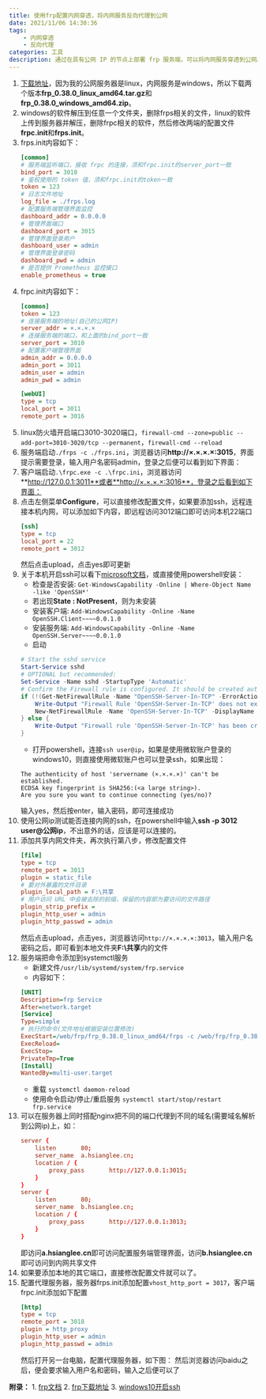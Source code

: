```yaml
---
title: 使用frp配置内网穿透，将内网服务反向代理到公网
date: 2021/11/06 14:30:36
tags: 
    - 内网穿透
    - 反向代理
categories: 工具
description: 通过在具有公网 IP 的节点上部署 frp 服务端，可以将内网服务穿透到公网。
---
```


1. [下载地址](https://github.com/fatedier/frp/releases)，因为我的公网服务器是linux，内网服务是windows，所以下载两个版本**frp_0.38.0_linux_amd64.tar.gz**和**frp_0.38.0_windows_amd64.zip**。
2. windows的软件解压到任意一个文件夹，删除frps相关的文件，linux的软件上传到服务器并解压，删除frpc相关的软件，然后修改两端的配置文件**frpc.init**和**frps.init**。
3. frps.init内容如下：
    ```ini
    [common]
    # 服务端监听端口，接收 frpc 的连接，须和frpc.init的server_port一致
    bind_port = 3010
    # 鉴权使用的 token 值，须和frpc.init的token一致
    token = 123
    # 日志文件地址
    log_file = ./frps.log
    # 配置服务端管理界面监控
    dashboard_addr = 0.0.0.0
    # 管理界面端口
    dashboard_port = 3015
    # 管理界面登录用户
    dashboard_user = admin
    # 管理界面登录密码
    dashboard_pwd = admin
    # 是否提供 Prometheus 监控接口
    enable_prometheus = true
    ```
4. frpc.init内容如下：
    ```ini
    [common]
    token = 123
    # 连接服务端的地址(自己的公网IP)
    server_addr = ×.×.×.×
    # 连接服务端的端口，和上面的bind_port一致
    server_port = 3010
    # 配置客户端管理界面
    admin_addr = 0.0.0.0
    admin_port = 3011
    admin_user = admin
    admin_pwd = admin

    [webUI]
    type = tcp
    local_port = 3011
    remote_port = 3016
    ```
5. linux防火墙开启端口3010-3020端口，`firewall-cmd --zone=public --add-port=3010-3020/tcp --permanent`，`firewall-cmd --reload`
6. 服务端启动`./frps -c ./frps.ini`，浏览器访问**http://×.×.×.×:3015**，界面提示需要登录，输入用户名密码admin，登录之后便可以看到如下界面：<img data-src="/images/使用frp配置内网穿透，将内网服务暴漏公网/1.png" class="lozad" style="margin: 0 auto;"/>
7. 客户端启动`.\frpc.exe -c .\frpc.ini`，浏览器访问**http://127.0.0.1:3011**或者**http://×.×.×.×:3016**，登录之后看到如下界面：<img data-src="/images/使用frp配置内网穿透，将内网服务暴漏公网/2.png" class="lozad" style="margin: 0 auto;"/>
8. 点击左侧菜单**Configure**，可以直接修改配置文件，如果要添加ssh，远程连接本机内网，可以添加如下内容，即远程访问3012端口即可访问本机22端口
    ```ini
    [ssh]
    type = tcp
    local_port = 22
    remote_port = 3012
    ```
    然后点击upload，点击yes即可更新
9. 关于本机开启ssh可以看下[microsoft文档](https://docs.microsoft.com/en-us/windows-server/administration/openssh/openssh_install_firstuse)，或直接使用powershell安装：
    * 检查是否安装: `Get-WindowsCapability -Online | Where-Object Name -like 'OpenSSH*'`
    * 若出现**State : NotPresent**，则为未安装
    * 安装客户端: `Add-WindowsCapability -Online -Name OpenSSH.Client~~~~0.0.1.0`
    * 安装服务端: `Add-WindowsCapability -Online -Name OpenSSH.Server~~~~0.0.1.0`
    * 启动
    ```powershell
    # Start the sshd service
    Start-Service sshd
    # OPTIONAL but recommended:
    Set-Service -Name sshd -StartupType 'Automatic'
    # Confirm the Firewall rule is configured. It should be created automatically by setup. Run the following to verify
    if (!(Get-NetFirewallRule -Name "OpenSSH-Server-In-TCP" -ErrorAction SilentlyContinue | Select-Object Name, Enabled)) {
        Write-Output "Firewall Rule 'OpenSSH-Server-In-TCP' does not exist, creating it..."
        New-NetFirewallRule -Name 'OpenSSH-Server-In-TCP' -DisplayName 'OpenSSH Server (sshd)' -Enabled True -Direction Inbound -Protocol TCP -Action Allow -LocalPort 22
    } else {
        Write-Output "Firewall rule 'OpenSSH-Server-In-TCP' has been created and exists."
    }
    ```
    * 打开powershell，连接`ssh user@ip`，如果是使用微软账户登录的windows10，则直接使用微软账户也可以登录ssh，如果出现：
    ```
    The authenticity of host 'servername (×.×.×.×)' can't be established.
    ECDSA key fingerprint is SHA256:(<a large string>).
    Are you sure you want to continue connecting (yes/no)?
    ```
    输入yes，然后按enter，输入密码，即可连接成功
10. 使用公网ip测试能否连接内网的ssh，在powershell中输入**ssh -p 3012 user@公网ip**，不出意外的话，应该是可以连接的。
11. 添加共享内网文件夹，再次执行第八步，修改配置文件
    ```ini
    [file]
    type = tcp
    remote_port = 3013
    plugin = static_file
    # 要对外暴露的文件目录
    plugin_local_path = F:\共享
    # 用户访问 URL 中会被去除的前缀，保留的内容即为要访问的文件路径
    plugin_strip_prefix =
    plugin_http_user = admin
    plugin_http_passwd = admin
    ```
    然后点击upload，点击yes，浏览器访问`http://×.×.×.×:3013`，输入用户名密码之后，即可看到本地文件夹**F:\共享**内的文件
12. 服务端把命令添加到systemctl服务
    * 新建文件`/usr/lib/systemd/system/frp.service`
    * 内容如下：
    ```ini
    [UNIT]
    Description=frp Service
    After=network.target
    [Service]
    Type=simple
    # 执行的命令(文件地址根据安装位置修改)
    ExecStart=/web/frp/frp_0.38.0_linux_amd64/frps -c /web/frp/frp_0.38.0_linux_amd64/frps.ini
    ExecReload=
    ExecStop=
    PrivateTmp=True
    [Install]
    WantedBy=multi-user.target
    ```
    * 重载 `systemctl daemon-reload`
    * 使用命令启动/停止/重启服务 `systemctl start/stop/restart frp.service`
13. 可以在服务器上同时搭配nginx把不同的端口代理到不同的域名(需要域名解析到公网ip)上，如：
    ```conf
    server {
        listen       80;
        server_name  a.hsianglee.cn;
        location / {
            proxy_pass       http://127.0.0.1:3015;
        }
    }
    server {
        listen       80;
        server_name  b.hsianglee.cn;
        location / {
            proxy_pass       http://127.0.0.1:3013;
        }
    }
    ```
    即访问**a.hsianglee.cn**即可访问配置服务端管理界面，访问**b.hsianglee.cn**即可访问到内网共享文件
14. 如果要添加本地的其它端口，直接修改配置文件就可以了。
15. 配置代理服务器，服务器frps.init添加配置`vhost_http_port = 3017`，客户端frpc.init添加如下配置
    ```ini
    [http]
    type = tcp
    remote_port = 3018
    plugin = http_proxy
    plugin_http_user = admin
    plugin_http_passwd = admin
    ```
    然后打开另一台电脑，配置代理服务器，如下图：<img data-src="/images/使用frp配置内网穿透，将内网服务暴漏公网/3.png" class="lozad" style="margin: 0 auto;"/>
    然后浏览器访问baidu之后，便会要求输入用户名和密码，输入之后便可以了<img data-src="/images/使用frp配置内网穿透，将内网服务暴漏公网/4.png" class="lozad" style="margin: 0 auto;"/>


**附录：**
    1. [frp文档](https://gofrp.org/docs/)
    2. [frp下载地址](https://github.com/fatedier/frp/releases)
    3. [windows10开启ssh](https://docs.microsoft.com/en-us/windows-server/administration/openssh/openssh_install_firstuse)